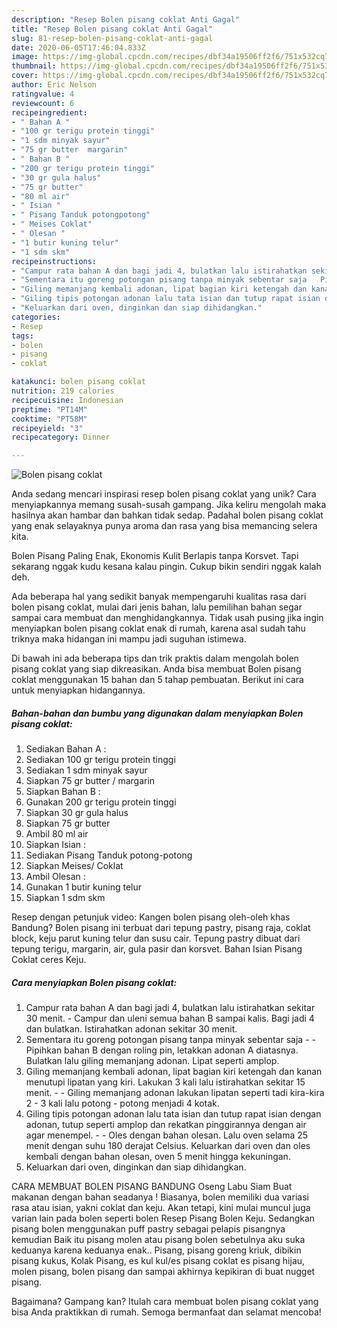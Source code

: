 ```yaml
---
description: "Resep Bolen pisang coklat Anti Gagal"
title: "Resep Bolen pisang coklat Anti Gagal"
slug: 81-resep-bolen-pisang-coklat-anti-gagal
date: 2020-06-05T17:46:04.833Z
image: https://img-global.cpcdn.com/recipes/dbf34a19506ff2f6/751x532cq70/bolen-pisang-coklat-foto-resep-utama.jpg
thumbnail: https://img-global.cpcdn.com/recipes/dbf34a19506ff2f6/751x532cq70/bolen-pisang-coklat-foto-resep-utama.jpg
cover: https://img-global.cpcdn.com/recipes/dbf34a19506ff2f6/751x532cq70/bolen-pisang-coklat-foto-resep-utama.jpg
author: Eric Nelson
ratingvalue: 4
reviewcount: 6
recipeingredient:
- " Bahan A "
- "100 gr terigu protein tinggi"
- "1 sdm minyak sayur"
- "75 gr butter  margarin"
- " Bahan B "
- "200 gr terigu protein tinggi"
- "30 gr gula halus"
- "75 gr butter"
- "80 ml air"
- " Isian "
- " Pisang Tanduk potongpotong"
- " Meises Coklat"
- " Olesan "
- "1 butir kuning telur"
- "1 sdm skm"
recipeinstructions:
- "Campur rata bahan A dan bagi jadi 4, bulatkan lalu istirahatkan sekitar 30 menit. Campur dan uleni semua bahan B sampai kalis. Bagi jadi 4 dan bulatkan. Istirahatkan adonan sekitar 30 menit."
- "Sementara itu goreng potongan pisang tanpa minyak sebentar saja   Pipihkan bahan B dengan roling pin, letakkan adonan A diatasnya. Bulatkan lalu giling memanjang adonan. Lipat seperti amplop."
- "Giling memanjang kembali adonan, lipat bagian kiri ketengah dan kanan menutupi lipatan yang kiri. Lakukan 3 kali lalu istirahatkan sekitar 15 menit.  Giling memanjang adonan lakukan lipatan seperti tadi kira-kira 2 - 3 kali lalu potong - potong menjadi 4 kotak."
- "Giling tipis potongan adonan lalu tata isian dan tutup rapat isian dengan adonan, tutup seperti amplop dan rekatkan pinggirannya dengan air agar menempel.  Oles dengan bahan olesan. Lalu oven selama 25 menit dengan suhu 180 derajat Celsius. Keluarkan dari oven dan oles kembali dengan bahan olesan, oven 5 menit hingga kekuningan."
- "Keluarkan dari oven, dinginkan dan siap dihidangkan."
categories:
- Resep
tags:
- bolen
- pisang
- coklat

katakunci: bolen pisang coklat 
nutrition: 219 calories
recipecuisine: Indonesian
preptime: "PT14M"
cooktime: "PT58M"
recipeyield: "3"
recipecategory: Dinner

---
```



![Bolen pisang coklat](https://img-global.cpcdn.com/recipes/dbf34a19506ff2f6/751x532cq70/bolen-pisang-coklat-foto-resep-utama.jpg)

Anda sedang mencari inspirasi resep bolen pisang coklat yang unik? Cara menyiapkannya memang susah-susah gampang. Jika keliru mengolah maka hasilnya akan hambar dan bahkan tidak sedap. Padahal bolen pisang coklat yang enak selayaknya punya aroma dan rasa yang bisa memancing selera kita.

Bolen Pisang Paling Enak, Ekonomis Kulit Berlapis tanpa Korsvet. Tapi sekarang nggak kudu kesana kalau pingin. Cukup bikin sendiri nggak kalah deh.

Ada beberapa hal yang sedikit banyak mempengaruhi kualitas rasa dari bolen pisang coklat, mulai dari jenis bahan, lalu pemilihan bahan segar sampai cara membuat dan menghidangkannya. Tidak usah pusing jika ingin menyiapkan bolen pisang coklat enak di rumah, karena asal sudah tahu triknya maka hidangan ini mampu jadi suguhan istimewa.


Di bawah ini ada beberapa tips dan trik praktis dalam mengolah bolen pisang coklat yang siap dikreasikan. Anda bisa membuat Bolen pisang coklat menggunakan 15 bahan dan 5 tahap pembuatan. Berikut ini cara untuk menyiapkan hidangannya.

<!--inarticleads1-->

##### Bahan-bahan dan bumbu yang digunakan dalam menyiapkan Bolen pisang coklat:

1. Sediakan  Bahan A :
1. Sediakan 100 gr terigu protein tinggi
1. Sediakan 1 sdm minyak sayur
1. Siapkan 75 gr butter / margarin
1. Siapkan  Bahan B :
1. Gunakan 200 gr terigu protein tinggi
1. Siapkan 30 gr gula halus
1. Siapkan 75 gr butter
1. Ambil 80 ml air
1. Siapkan  Isian :
1. Sediakan  Pisang Tanduk potong-potong
1. Siapkan  Meises/ Coklat
1. Ambil  Olesan :
1. Gunakan 1 butir kuning telur
1. Siapkan 1 sdm skm


Resep dengan petunjuk video: Kangen bolen pisang oleh-oleh khas Bandung? Bolen pisang ini terbuat dari tepung pastry, pisang raja, coklat block, keju parut kuning telur dan susu cair. Tepung pastry dibuat dari tepung terigu, margarin, air, gula pasir dan korsvet. Bahan Isian Pisang Coklat ceres Keju. 

<!--inarticleads2-->

##### Cara menyiapkan Bolen pisang coklat:

1. Campur rata bahan A dan bagi jadi 4, bulatkan lalu istirahatkan sekitar 30 menit. - Campur dan uleni semua bahan B sampai kalis. Bagi jadi 4 dan bulatkan. Istirahatkan adonan sekitar 30 menit.
1. Sementara itu goreng potongan pisang tanpa minyak sebentar saja  -  - Pipihkan bahan B dengan roling pin, letakkan adonan A diatasnya. Bulatkan lalu giling memanjang adonan. Lipat seperti amplop.
1. Giling memanjang kembali adonan, lipat bagian kiri ketengah dan kanan menutupi lipatan yang kiri. Lakukan 3 kali lalu istirahatkan sekitar 15 menit. -  - Giling memanjang adonan lakukan lipatan seperti tadi kira-kira 2 - 3 kali lalu potong - potong menjadi 4 kotak.
1. Giling tipis potongan adonan lalu tata isian dan tutup rapat isian dengan adonan, tutup seperti amplop dan rekatkan pinggirannya dengan air agar menempel. -  - Oles dengan bahan olesan. Lalu oven selama 25 menit dengan suhu 180 derajat Celsius. Keluarkan dari oven dan oles kembali dengan bahan olesan, oven 5 menit hingga kekuningan.
1. Keluarkan dari oven, dinginkan dan siap dihidangkan.


CARA MEMBUAT BOLEN PISANG BANDUNG Oseng Labu Siam Buat makanan dengan bahan seadanya ! Biasanya, bolen memiliki dua variasi rasa atau isian, yakni coklat dan keju. Akan tetapi, kini mulai muncul juga varian lain pada bolen seperti bolen Resep Pisang Bolen Keju. Sedangkan pisang bolen menggunakan puff pastry sebagai pelapis pisangnya kemudian Baik itu pisang molen atau pisang bolen sebetulnya aku suka keduanya karena keduanya enak.. Pisang, pisang goreng kriuk, dibikin pisang kukus, Kolak Pisang, es kul kul/es pisang coklat es pisang hijau, molen pisang, bolen pisang dan sampai akhirnya kepikiran di buat nugget pisang. 

Bagaimana? Gampang kan? Itulah cara membuat bolen pisang coklat yang bisa Anda praktikkan di rumah. Semoga bermanfaat dan selamat mencoba!
